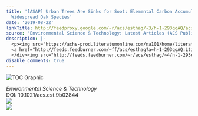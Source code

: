 ```yaml
---
title: '[ASAP] Urban Trees Are Sinks for Soot: Elemental Carbon Accumulation by Two
  Widespread Oak Species'
date: '2019-08-22'
linkTitle: http://feedproxy.google.com/~r/acs/esthag/~3/h-1-293qgAQ/acs.est.9b02844
source: 'Environmental Science & Technology: Latest Articles (ACS Publications)'
description: |-
  <p><img src="https://achs-prod.literatumonline.com/na101/home/literatum/publisher/achs/journals/content/esthag/0/esthag.ahead-of-print/acs.est.9b02844/20190822/images/medium/es9b02844_0006.gif" alt="TOC Graphic"/></p><div><cite>Environmental Science & Technology</cite></div><div>DOI: 10.1021/acs.est.9b02844</div><div class="feedflare">
  <a href="http://feeds.feedburner.com/~ff/acs/esthag?a=h-1-293qgAQ:LtiJMlbP6y8:yIl2AUoC8zA"><img src="http://feeds.feedburner.com/~ff/acs/esthag?d=yIl2AUoC8zA" border="0"></img></a>
  </div><img src="http://feeds.feedburner.com/~r/acs/esthag/~4/h-1-293qgAQ" ...
disable_comments: true
---
```

<p><img src="https://achs-prod.literatumonline.com/na101/home/literatum/publisher/achs/journals/content/esthag/0/esthag.ahead-of-print/acs.est.9b02844/20190822/images/medium/es9b02844_0006.gif" alt="TOC Graphic"/></p><div><cite>Environmental Science & Technology</cite></div><div>DOI: 10.1021/acs.est.9b02844</div><div class="feedflare">
<a href="http://feeds.feedburner.com/~ff/acs/esthag?a=h-1-293qgAQ:LtiJMlbP6y8:yIl2AUoC8zA"><img src="http://feeds.feedburner.com/~ff/acs/esthag?d=yIl2AUoC8zA" border="0"></img></a>
</div><img src="http://feeds.feedburner.com/~r/acs/esthag/~4/h-1-293qgAQ" ...